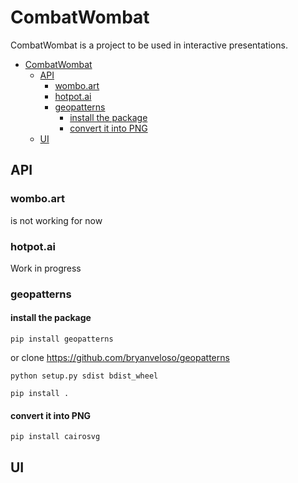 # CombatWombat

CombatWombat is a project to be used in interactive presentations.
- [CombatWombat](#combatwombat)
  - [API](#api)
    - [wombo.art](#womboart)
    - [hotpot.ai](#hotpotai)
    - [geopatterns](#geopatterns)
      - [install the package](#install-the-package)
      - [convert it into PNG](#convert-it-into-png)
  - [UI](#ui)
## API
### wombo.art
is not working for now

### hotpot.ai
Work in progress

### geopatterns
#### install the package
   
 ``` pip install geopatterns ```

 or
 clone https://github.com/bryanveloso/geopatterns
 
 ```
 python setup.py sdist bdist_wheel
 ```

 ``` 
 pip install .
 ```

#### convert it into PNG
```
pip install cairosvg
```




## UI

##
